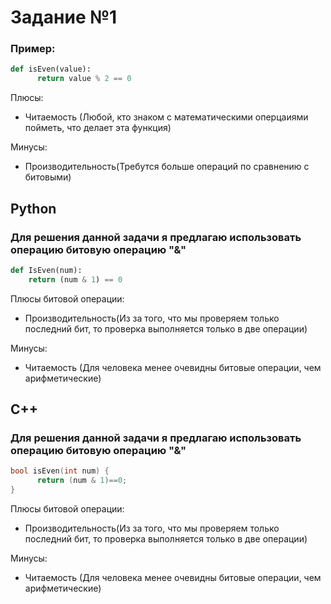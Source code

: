 # Задание №1
### Пример:
```Python
def isEven(value):
      return value % 2 == 0
```
Плюсы:
- Читаемость (Любой, кто знаком с математическими оперцаиями пойметь, что делает эта функция)

Минусы:
- Производительность(Требутся больше операций по сравнению с битовыми)

## Python
### Для решения данной задачи я предлагаю использовать операцию битовую операцию "&"
```Python
def IsEven(num):
    return (num & 1) == 0
```
Плюсы битовой операции:
- Производительность(Из за того, что мы проверяем только последний бит, то проверка выполняется только в две операции)

Минусы:
- Читаемость (Для человека менее очевидны битовые операции, чем арифметические)

## C++
### Для решения данной задачи я предлагаю использовать операцию битовую операцию "&"
```C++
bool isEven(int num) {
      return (num & 1)==0;
}
```
Плюсы битовой операции:
- Производительность(Из за того, что мы проверяем только последний бит, то проверка выполняется только в две операции)

Минусы:
- Читаемость (Для человека менее очевидны битовые операции, чем арифметические)


